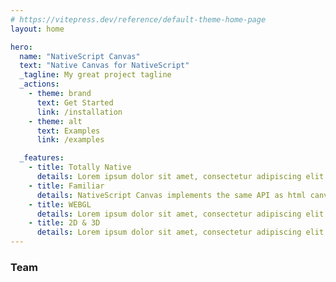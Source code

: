 ```yaml
---
# https://vitepress.dev/reference/default-theme-home-page
layout: home

hero:
  name: "NativeScript Canvas"
  text: "Native Canvas for NativeScript"
  _tagline: My great project tagline
  _actions:
    - theme: brand
      text: Get Started
      link: /installation
    - theme: alt
      text: Examples
      link: /examples

  _features:
    - title: Totally Native
      details: Lorem ipsum dolor sit amet, consectetur adipiscing elit
    - title: Familiar
      details: NativeScript Canvas implements the same API as html canvas
    - title: WEBGL
      details: Lorem ipsum dolor sit amet, consectetur adipiscing elit
    - title: 2D & 3D
      details: Lorem ipsum dolor sit amet, consectetur adipiscing elit
---
```



<script setup>
import { VPTeamMembers } from 'vitepress/theme'
import Preview from './.vitepress/theme/components/Preview.vue'

const members = [
  {
    avatar: 'https://avatars.githubusercontent.com/u/6695919?v=4',
    name: 'triniwiz',
    title: 'Creator',
    links: [
      { icon: 'github', link: 'https://github.com/triniwiz' },
      { icon: 'twitter', link: 'https://twitter.com/triniwiz' }
    ]
  },

]
</script>

<Preview />

<div class="flex justify-center mt-12">
<h3 class="text-2xl">Team</h3>
</div>



<VPTeamMembers size="small" :members="members" />